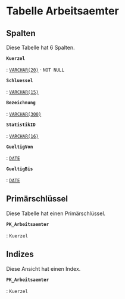 # Tabelle **Arbeitsaemter**



## Spalten

Diese Tabelle hat 6 Spalten.

**`Kuerzel`**

:   [`VARCHAR(20)`](https://firebirdsql.org/file/documentation/html/en/refdocs/fblangref40/firebird-40-language-reference.html#fblangref40-datatypes-chartypes) · `NOT NULL`

    

**`Schluessel`**

:   [`VARCHAR(15)`](https://firebirdsql.org/file/documentation/html/en/refdocs/fblangref40/firebird-40-language-reference.html#fblangref40-datatypes-chartypes)

    

**`Bezeichnung`**

:   [`VARCHAR(300)`](https://firebirdsql.org/file/documentation/html/en/refdocs/fblangref40/firebird-40-language-reference.html#fblangref40-datatypes-chartypes)

    

**`StatistikID`**

:   [`VARCHAR(16)`](https://firebirdsql.org/file/documentation/html/en/refdocs/fblangref40/firebird-40-language-reference.html#fblangref40-datatypes-chartypes)

    

**`GueltigVon`**

:   [`DATE`](https://firebirdsql.org/file/documentation/html/en/refdocs/fblangref40/firebird-40-language-reference.html#fblangref40-datatypes-fixedtypes)

    

**`GueltigBis`**

:   [`DATE`](https://firebirdsql.org/file/documentation/html/en/refdocs/fblangref40/firebird-40-language-reference.html#fblangref40-datatypes-fixedtypes)

    

## Primärschlüssel

Diese Tabelle hat einen Primärschlüssel.

**`PK_Arbeitsaemter`**

:   `Kuerzel`

    

## Indizes

Diese Ansicht hat einen Index.

**`PK_Arbeitsaemter`**

:   `Kuerzel`

    
